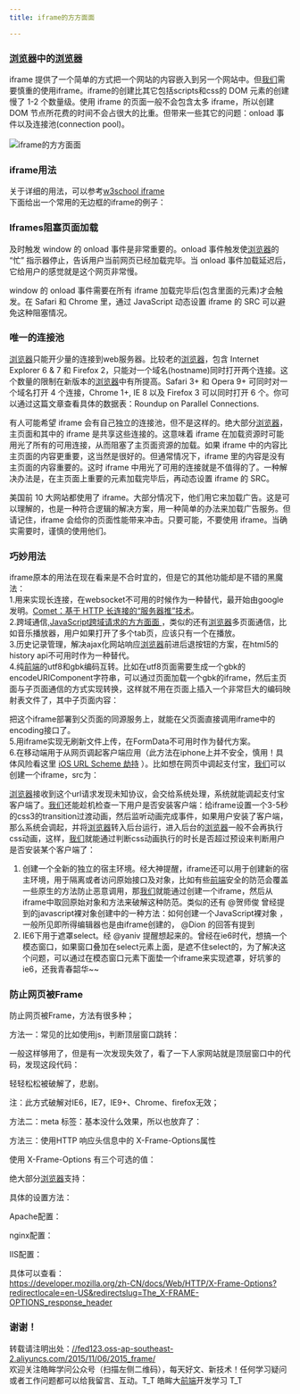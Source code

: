 ```yaml
---
title: iframe的方方面面

---
```


### [][1][浏览器](https://www.w3cdoc.com)中的[浏览器](https://www.w3cdoc.com)

iframe 提供了一个简单的方式把一个网站的内容嵌入到另一个网站中。但[我们](https://www.w3cdoc.com)需要慎重的使用iframe。iframe的创建比其它包括scripts和css的 DOM 元素的创建慢了 1-2 个数量级。使用 iframe 的页面一般不会包含太多 iframe，所以创建 DOM 节点所花费的时间不会占很大的比重。但带来一些其它的问题：onload 事件以及连接池(connection pool)。  
<a></a>  
![iframe的方方面面][2]

### [][3]iframe用法

关于详细的用法，可以参考<a href="https://www.w3school.com.cn/tags/tag_iframe.asp" target="_blank" rel="external">w3school iframe</a>  
下面给出一个常用的无边框的iframe的例子：

### [][4]Iframes阻塞页面加载

及时触发 window 的 onload 事件是非常重要的。onload 事件触发使[浏览器](https://www.w3cdoc.com)的 “忙” 指示器停止，告诉用户当前网页已经加载完毕。当 onload 事件加载延迟后，它给用户的感觉就是这个网页非常慢。

window 的 onload 事件需要在所有 iframe 加载完毕后(包含里面的元素)才会触发。在 Safari 和 Chrome 里，通过 JavaScript 动态设置 iframe 的 SRC 可以避免这种阻塞情况。

### 唯一的连接池

[浏览器](https://www.w3cdoc.com)只能开少量的连接到web服务器。比较老的[浏览器](https://www.w3cdoc.com)，包含 Internet Explorer 6 & 7 和 Firefox 2，只能对一个域名(hostname)同时打开两个连接。这个数量的限制在新版本的[浏览器](https://www.w3cdoc.com)中有所提高。Safari 3+ 和 Opera 9+ 可同时对一个域名打开 4 个连接，Chrome 1+, IE 8 以及 Firefox 3 可以同时打开 6 个。你可以通过这篇文章查看具体的数据表：Roundup on Parallel Connections.

有人可能希望 iframe 会有自己独立的连接池，但不是这样的。绝大部分[浏览器](https://www.w3cdoc.com)，主页面和其中的 iframe 是共享这些连接的。这意味着 iframe 在加载资源时可能用光了所有的可用连接，从而阻塞了主页面资源的加载。如果 iframe 中的内容比主页面的内容更重要，这当然是很好的。但通常情况下，iframe 里的内容是没有主页面的内容重要的。这时 iframe 中用光了可用的连接就是不值得的了。一种解决办法是，在主页面上重要的元素加载完毕后，再动态设置 iframe 的 SRC。

美国前 10 大网站都使用了 iframe。大部分情况下，他们用它来加载广告。这是可以理解的，也是一种符合逻辑的解决方案，用一种简单的办法来加载广告服务。但请记住，iframe 会给你的页面性能带来冲击。只要可能，不要使用 iframe。当确实需要时，谨慎的使用他们。

### [][5]巧妙用法

iframe原本的用法在现在看来是不合时宜的，但是它的其他功能却是不错的黑魔法：  
1.用来实现长连接，在websocket不可用的时候作为一种替代，最开始由google发明。<a href="https://www.ibm.com/developerworks/cn/web/wa-lo-comet/#N10101" target="_blank" rel="external">Comet：基于 HTTP 长连接的“服务器推”技术</a>。  
2.跨域通信,<a href="//fed123.oss-ap-southeast-2.aliyuncs.com/2015/11/06/2015_cross_domain/" target="_blank" rel="external">JavaScript跨域请求的方方面面 </a>，类似的还有[浏览器](https://www.w3cdoc.com)多页面通信，比如音乐播放器，用户如果打开了多个tab页，应该只有一个在播放。  
3.历史记录管理，解决ajax化网站响应[浏览器](https://www.w3cdoc.com)前进后退按钮的方案，在html5的history api不可用时作为一种替代。  
4.纯[前端](https://www.w3cdoc.com)的utf8和gbk编码互转。比如在utf8页面需要生成一个gbk的encodeURIComponent字符串，可以通过页面加载一个gbk的iframe，然后主页面与子页面通信的方式实现转换，这样就不用在页面上插入一个非常巨大的编码映射表文件了，其中子页面内容：

把这个iframe部署到父页面的同源服务上，就能在父页面直接调用iframe中的encoding接口了。  
5.用iframe实现无刷新文件上传，在FormData不可用时作为替代方案。  
6.在移动端用于从网页调起客户端应用（此方法在iphone上并不安全，慎用！具体风险看这里 <a href="https://drops.wooyun.org/papers/5309" target="_blank" rel="external">iOS URL Scheme 劫持</a> ）。比如想在网页中调起支付宝，[我们](https://www.w3cdoc.com)可以创建一个iframe，src为：

[浏览器](https://www.w3cdoc.com)接收到这个url请求发现未知协议，会交给系统处理，系统就能调起支付宝客户端了。[我们](https://www.w3cdoc.com)还能趁机检查一下用户是否安装客户端：给iframe设置一个3-5秒的css3的transition过渡动画，然后监听动画完成事件，如果用户安装了客户端，那么系统会调起，并将[浏览器](https://www.w3cdoc.com)转入后台运行，进入后台的[浏览器](https://www.w3cdoc.com)一般不会再执行css动画，这样，[我们](https://www.w3cdoc.com)就能通过判断css动画执行的时长是否超过预设来判断用户是否安装某个客户端了：

  1. 创建一个全新的独立的宿主环境。经大神提醒，iframe还可以用于创建新的宿主环境，用于隔离或者访问原始接口及对象，比如有些[前端](https://www.w3cdoc.com)安全的防范会覆盖一些原生的方法防止恶意调用，那[我们](https://www.w3cdoc.com)就能通过创建一个iframe，然后从iframe中取回原始对象和方法来破解这种防范。类似的还有 @贺师俊 曾经提到的javascript裸对象创建中的一种方法：如何创建一个JavaScript裸对象 ，一般所见即所得编辑器也是由iframe创建的， @Dion 的回答有提到
  2. IE6下用于遮罩select。经 @yaniv 提醒想起来的。曾经在ie6时代，想搞一个模态窗口，如果窗口叠加在select元素上面，是遮不住select的，为了解决这个问题，可以通过在模态窗口元素下面垫一个iframe来实现遮罩，好坑爹的ie6，还我青春韶华~~

### [][6]防止网页被Frame

防止网页被Frame，方法有很多种；

方法一：常见的比如使用js，判断顶层窗口跳转：

一般这样够用了，但是有一次发现失效了，看了一下人家网站就是顶层窗口中的代码，发现这段代码：

轻轻松松被破解了，悲剧。

注：此方式破解对IE6，IE7，IE9+、Chrome、firefox无效；

方法二：meta 标签：基本没什么效果，所以也放弃了：

方法三：使用HTTP 响应头信息中的 X-Frame-Options属性

使用 X-Frame-Options 有三个可选的值：

绝大部分[浏览器](https://www.w3cdoc.com)支持：

具体的设置方法：

Apache配置：

nginx配置：

IIS配置：

具体可以查看：  
<a href="https://developer.mozilla.org/zh-CN/docs/Web/HTTP/X-Frame-Options?redirectlocale=en-US&redirectslug=The_X-FRAME-OPTIONS_response_header" target="_blank" rel="external">https://developer.mozilla.org/zh-CN/docs/Web/HTTP/X-Frame-Options?redirectlocale=en-US&redirectslug=The_X-FRAME-OPTIONS_response_header</a>

### [][7]谢谢！

转载请注明出处：<a href="//fed123.oss-ap-southeast-2.aliyuncs.com/2015/11/06/2015_frame/" target="_blank" rel="external">//fed123.oss-ap-southeast-2.aliyuncs.com/2015/11/06/2015_frame/</a>  
欢迎关注皓眸学问公众号（扫描左侧二维码），每天好文、新技术！任何学习疑问或者工作问题都可以给我留言、互动。T\_T 皓眸大[前端](https://www.w3cdoc.com)开发学习 T\_T

 [1]: //fed123.oss-ap-southeast-2.aliyuncs.com/2015/11/06/2015_frame/#[浏览器](https://www.w3cdoc.com)中的[浏览器](https://www.w3cdoc.com) "[浏览器](https://www.w3cdoc.com)中的[浏览器](https://www.w3cdoc.com)"
 [2]: //fed123.oss-ap-southeast-2.aliyuncs.com/images/frame.gif
 [3]: //fed123.oss-ap-southeast-2.aliyuncs.com/2015/11/06/2015_frame/#iframe用法 "iframe用法"
 [4]: //fed123.oss-ap-southeast-2.aliyuncs.com/2015/11/06/2015_frame/#Iframes阻塞页面加载 "Iframes阻塞页面加载"
 [5]: //fed123.oss-ap-southeast-2.aliyuncs.com/2015/11/06/2015_frame/#巧妙用法 "巧妙用法"
 [6]: //fed123.oss-ap-southeast-2.aliyuncs.com/2015/11/06/2015_frame/#防止网页被Frame "防止网页被Frame"
 [7]: //fed123.oss-ap-southeast-2.aliyuncs.com/2015/11/06/2015_frame/#谢谢！ "谢谢！"
